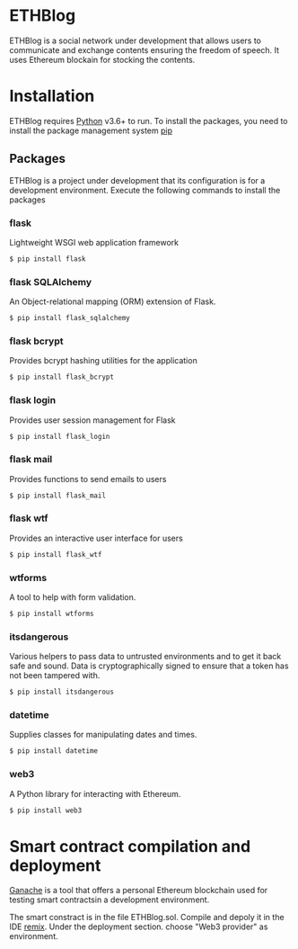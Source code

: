 # ETHBlog

ETHBlog is a social network under development that allows users to communicate and exchange contents ensuring the freedom of speech. It uses Ethereum blockain for stocking the contents.

# Installation 

ETHBlog requires [Python](https://www.python.org/downloads/) v3.6+ to run. To install the packages, you need to install the package management system [pip](https://pip.pypa.io/en/stable/installing/)

## Packages
ETHBlog is a project under development that its configuration is for a development environment. 
Execute the following commands to install the packages

### flask

Lightweight WSGI web application framework
```sh
$ pip install flask
```
### flask SQLAlchemy

An Object-relational mapping (ORM) extension of Flask.
```sh
$ pip install flask_sqlalchemy
```
### flask bcrypt

Provides bcrypt hashing utilities for the application
```sh
$ pip install flask_bcrypt
```
### flask login

Provides user session management for Flask
```sh
$ pip install flask_login
```
### flask mail

Provides functions to send emails to users
```sh
$ pip install flask_mail
```
### flask wtf

Provides an interactive user interface for users
```sh
$ pip install flask_wtf
```
### wtforms

A tool to help with form validation.
```sh
$ pip install wtforms
```
### itsdangerous

Various helpers to pass data to untrusted environments and to get it back safe and sound. Data is cryptographically signed to ensure that a token has not been tampered with.
```sh
$ pip install itsdangerous
```
### datetime

Supplies classes for manipulating dates and times.
```sh
$ pip install datetime
```
### web3

A Python library for interacting with Ethereum.
```sh
$ pip install web3
```

# Smart contract compilation and deployment 
[Ganache](https://www.trufflesuite.com/ganache) is a tool that offers a personal Ethereum blockchain used for testing smart contractsin a development environment.

The smart constract is in the file ETHBlog.sol. Compile and depoly it in the IDE [remix](https://remix.ethereum.org/). Under the deployment section. choose "Web3 provider" as environment.
